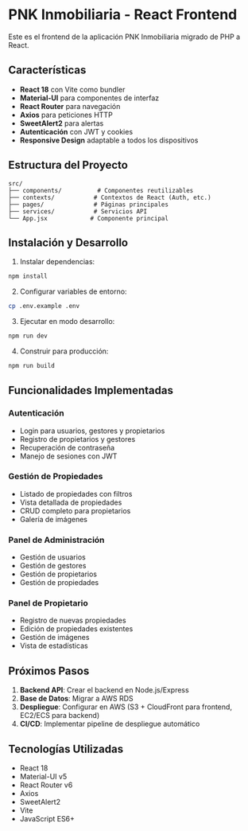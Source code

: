 # PNK Inmobiliaria - React Frontend

Este es el frontend de la aplicación PNK Inmobiliaria migrado de PHP a React.

## Características

- **React 18** con Vite como bundler
- **Material-UI** para componentes de interfaz
- **React Router** para navegación
- **Axios** para peticiones HTTP
- **SweetAlert2** para alertas
- **Autenticación** con JWT y cookies
- **Responsive Design** adaptable a todos los dispositivos

## Estructura del Proyecto

```
src/
├── components/          # Componentes reutilizables
├── contexts/           # Contextos de React (Auth, etc.)
├── pages/              # Páginas principales
├── services/           # Servicios API
└── App.jsx            # Componente principal
```

## Instalación y Desarrollo

1. Instalar dependencias:
```bash
npm install
```

2. Configurar variables de entorno:
```bash
cp .env.example .env
```

3. Ejecutar en modo desarrollo:
```bash
npm run dev
```

4. Construir para producción:
```bash
npm run build
```

## Funcionalidades Implementadas

### Autenticación
- Login para usuarios, gestores y propietarios
- Registro de propietarios y gestores
- Recuperación de contraseña
- Manejo de sesiones con JWT

### Gestión de Propiedades
- Listado de propiedades con filtros
- Vista detallada de propiedades
- CRUD completo para propietarios
- Galería de imágenes

### Panel de Administración
- Gestión de usuarios
- Gestión de gestores
- Gestión de propietarios
- Gestión de propiedades

### Panel de Propietario
- Registro de nuevas propiedades
- Edición de propiedades existentes
- Gestión de imágenes
- Vista de estadísticas

## Próximos Pasos

1. **Backend API**: Crear el backend en Node.js/Express
2. **Base de Datos**: Migrar a AWS RDS
3. **Despliegue**: Configurar en AWS (S3 + CloudFront para frontend, EC2/ECS para backend)
4. **CI/CD**: Implementar pipeline de despliegue automático

## Tecnologías Utilizadas

- React 18
- Material-UI v5
- React Router v6
- Axios
- SweetAlert2
- Vite
- JavaScript ES6+